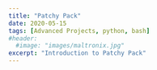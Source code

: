 ```yaml
---
title: "Patchy Pack"
date: 2020-05-15
tags: [Advanced Projects, python, bash]
#header:
  #image: "images/maltronix.jpg"
excerpt: "Introduction to Patchy Pack"
---
```

